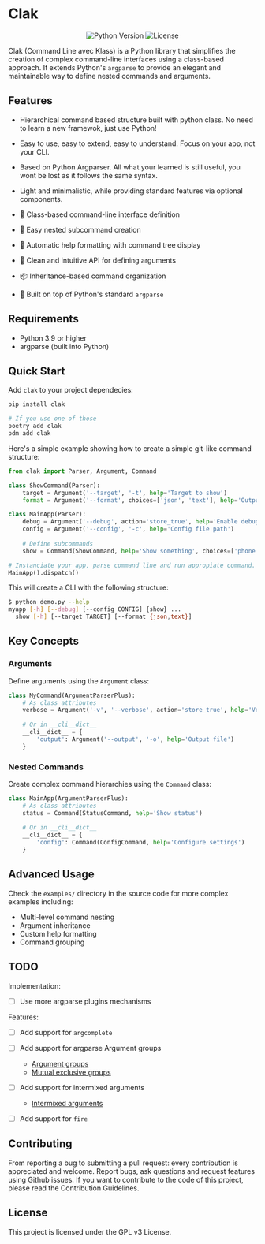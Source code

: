 # Clak

<p align='center'>
<img src="https://img.shields.io/badge/python-3.9%2B-blue" alt="Python Version">
<img src="https://img.shields.io/badge/license-GPL%20v3-blue" alt="License">
</p>

Clak (Command Line avec Klass) is a Python library that simplifies the creation of complex command-line interfaces using a class-based approach. It extends Python's `argparse` to provide an elegant and maintainable way to define nested commands and arguments.

## Features

- Hierarchical command based structure built with python class. No need to learn a new framewok, just use Python!
- Easy to use, easy to extend, easy to understand. Focus on your app, not your CLI.
- Based on Python Argparser. All what your learned is still useful, you wont be lost as it follows the same syntax.
- Light and minimalistic, while providing standard features via optional components.

- 🎯 Class-based command-line interface definition
- 🌳 Easy nested subcommand creation
- 🔄 Automatic help formatting with command tree display
- 🎨 Clean and intuitive API for defining arguments
- 📦 Inheritance-based command organization
- 🚀 Built on top of Python's standard `argparse`


## Requirements

- Python 3.9 or higher
- argparse (built into Python)

## Quick Start

Add `clak` to your project dependecies:

```bash
pip install clak

# If you use one of those
poetry add clak
pdm add clak
```

Here's a simple example showing how to create a simple git-like command structure:

```python demo.py
from clak import Parser, Argument, Command

class ShowCommand(Parser):
    target = Argument('--target', '-t', help='Target to show')
    format = Argument('--format', choices=['json', 'text'], help='Output format')

class MainApp(Parser):
    debug = Argument('--debug', action='store_true', help='Enable debug mode')
    config = Argument('--config', '-c', help='Config file path')
    
    # Define subcommands
    show = Command(ShowCommand, help='Show something', choices=['phone', 'email', 'address'])

# Instanciate your app, parse command line and run appropiate command.
MainApp().dispatch()
```

This will create a CLI with the following structure:

```bash
$ python demo.py --help
myapp [-h] [--debug] [--config CONFIG] {show} ...
  show [-h] [--target TARGET] [--format {json,text}]
```


## Key Concepts

### Arguments

Define arguments using the `Argument` class:

```python
class MyCommand(ArgumentParserPlus):
    # As class attributes
    verbose = Argument('-v', '--verbose', action='store_true', help='Verbose output')
    
    # Or in __cli__dict__
    __cli__dict__ = {
        'output': Argument('--output', '-o', help='Output file')
    }
```

### Nested Commands

Create complex command hierarchies using the `Command` class:

```python
class MainApp(ArgumentParserPlus):
    # As class attributes
    status = Command(StatusCommand, help='Show status')
    
    # Or in __cli__dict__
    __cli__dict__ = {
        'config': Command(ConfigCommand, help='Configure settings')
    }
```

## Advanced Usage

Check the `examples/` directory in the source code for more complex examples including:
- Multi-level command nesting
- Argument inheritance
- Custom help formatting
- Command grouping

## TODO

Implementation:

- [ ] Use more argparse plugins mechanisms

Features:

- [ ] Add support for `argcomplete`
- [ ] Add support for argparse Argument groups
  - [Argument groups](https://docs.python.org/3/library/argparse.html#argument-groups)
  - [Mutual exclusive groups](https://docs.python.org/3/library/argparse.html#mutual-exclusion)
- [ ] Add support for intermixed arguments
  - [Intermixed arguments](https://docs.python.org/3/library/argparse.html#intermixed-arguments)
- [ ] Add support for `fire`


## Contributing

From reporting a bug to submitting a pull request: every contribution is appreciated
and welcome. Report bugs, ask questions and request features using Github issues. If
you want to contribute to the code of this project, please read the Contribution Guidelines.

## License

This project is licensed under the GPL v3 License.
